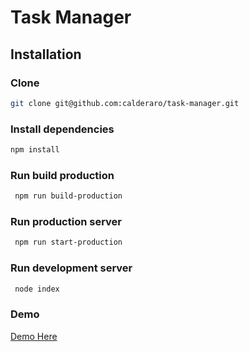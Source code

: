 Task Manager
===============

## Installation

### Clone
```bash
git clone git@github.com:calderaro/task-manager.git
```
### Install dependencies
```bash
npm install
```
### Run build production
```bash
 npm run build-production
```
### Run production server
```bash
 npm run start-production
```
### Run development server
```bash
 node index
```
### Demo
[Demo Here](http://104.236.31.209:3012/)
